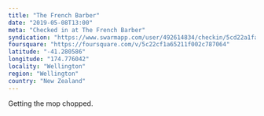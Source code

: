 ```yaml
---
title: "The French Barber"
date: "2019-05-08T13:00"
meta: "Checked in at The French Barber"
syndication: "https://www.swarmapp.com/user/492614834/checkin/5cd22a1fa2c00b002c24077d"
foursquare: "https://foursquare.com/v/5c22cf1a65211f002c787064"
latitude: "-41.280586"
longitude: "174.776042"
locality: "Wellington"
region: "Wellington"
country: "New Zealand"
---
```

Getting the mop chopped.
